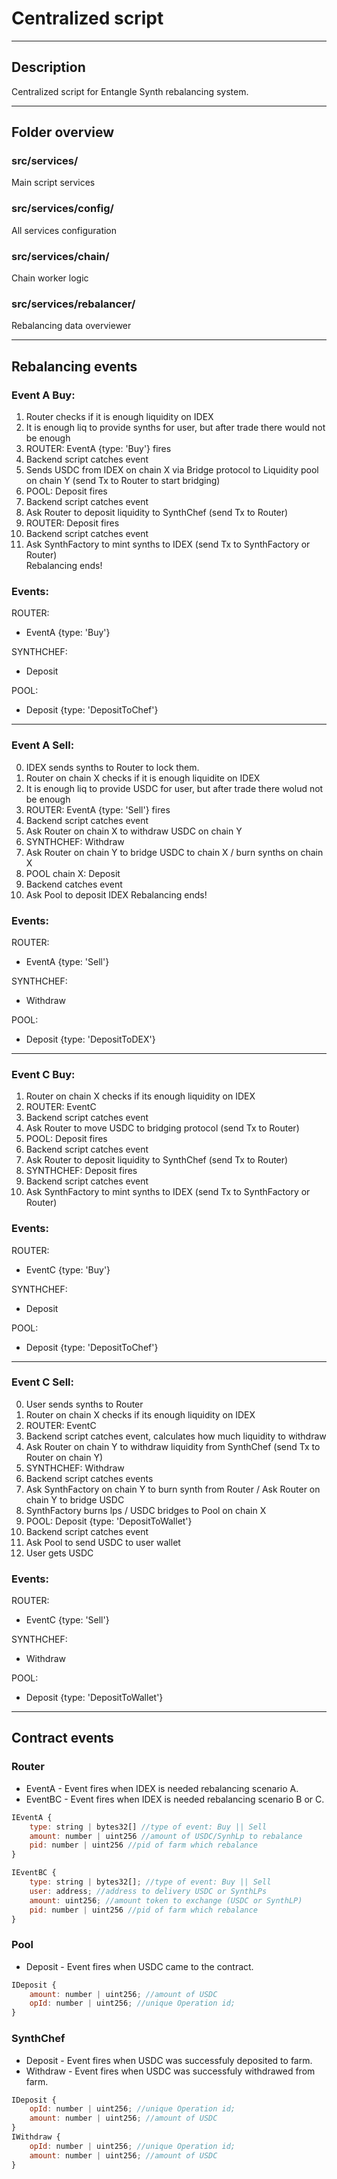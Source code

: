 # Centralized script
____
## Description
Centralized script for Entangle Synth rebalancing system.
___
## Folder overview

### src/services/
Main script services

### src/services/config/
All services configuration

### src/services/chain/
Chain worker logic
### src/services/rebalancer/
Rebalancing data overviewer
___
## Rebalancing events
### Event A Buy:
1. Router checks if it is enough liquidity on IDEX
2. It is enough liq to provide synths for user, but after trade there would not be enough
3. ROUTER: EventA {type: 'Buy'} fires
4. Backend script catches event
5. Sends USDC from IDEX on chain X via Bridge protocol to Liquidity pool on chain Y (send Tx to Router to start bridging)
6. POOL: Deposit fires
7. Backend script catches event
8. Ask Router to deposit liquidity to SynthChef (send Tx to Router)
9. ROUTER: Deposit fires
10. Backend script catches event
11. Ask SynthFactory to mint synths to IDEX (send Tx to SynthFactory or Router)  
Rebalancing ends!  
### Events:  
ROUTER:  
- EventA {type: 'Buy'}

SYNTHCHEF:  
- Deposit

POOL:
- Deposit {type: 'DepositToChef'}  
---
### Event A Sell:
0. IDEX sends synths to Router to lock them.
1. Router on chain X checks if it is enough liquidite on IDEX
2. It is enough liq to provide USDC for user, but after trade there wolud not be enough
3. ROUTER: EventA {type: 'Sell'} fires
4. Backend script catches event
5. Ask Router on chain X to withdraw USDC on chain Y
6. SYNTHCHEF: Withdraw
7. Ask Router on chain Y to bridge USDC to chain X / burn synths on chain X 
8. POOL chain X: Deposit
9. Backend catches event
10. Ask Pool to deposit IDEX
Rebalancing ends!  
### Events:
ROUTER:
- EventA {type: 'Sell'}

SYNTHCHEF:
- Withdraw

POOL:
- Deposit {type: 'DepositToDEX'}
---
### Event С Buy:
1. Router on chain X checks if its enough liquidity on IDEX
2. ROUTER: EventC
3. Backend script catches event
4. Ask Router to move USDC to bridging protocol (send Tx to Router)
5. POOL: Deposit fires
6. Backend script catches event
7. Ask Router to deposit liquidity to SynthChef (send Tx to Router)
8. SYNTHCHEF: Deposit fires
9. Backend script catches event
10. Ask SynthFactory to mint synths to IDEX (send Tx to SynthFactory or Router)

### Events:
ROUTER:
- EventC {type: 'Buy'}

SYNTHCHEF:
- Deposit

POOL:
- Deposit {type: 'DepositToChef'}
---
### Event C Sell:
0. User sends synths to Router
1. Router on chain X checks if its enough liquidity on IDEX
2. ROUTER: EventC
3. Backend script catches event, calculates how much liquidity to withdraw
4. Ask Router on chain Y to withdraw liquidity from SynthChef (send Tx to Router on chain Y)
5. SYNTHCHEF: Withdraw
6. Backend script catches events
7. Ask SynthFactory on chain Y to burn synth from Router / Ask Router on chain Y to bridge USDC
8. SynthFactory burns lps / USDC bridges to Pool on chain X
9. POOL: Deposit {type: 'DepositToWallet'}
10. Backend script catches event
11. Ask Pool to send USDC to user wallet
12. User gets USDC
### Events:
ROUTER:
- EventC {type: 'Sell'}

SYNTHCHEF: 
- Withdraw

POOL:
- Deposit {type: 'DepositToWallet'}
---

## Contract events

### Router
- EventA - Event fires when IDEX is needed rebalancing scenario A.
- EventBC - Event fires when IDEX is needed rebalancing scenario B or C.
```js
IEventA {
    type: string | bytes32[] //type of event: Buy || Sell
    amount: number | uint256 //amount of USDC/SynhLp to rebalance
    pid: number | uint256 //pid of farm which rebalance
}

IEventBC {
    type: string | bytes32[]; //type of event: Buy || Sell
    user: address; //address to delivery USDC or SynthLPs
    amount: uint256; //amount token to exchange (USDC or SynthLP)
    pid: number | uint256 //pid of farm which rebalance
}
```
### Pool
<!-- - BridgeDepositEvent - Event fires when USDC came to the contract. -->
- Deposit - Event fires when USDC came to the contract.
```js
IDeposit {
    amount: number | uint256; //amount of USDC 
    opId: number | uint256; //unique Operation id;
}
```
### SynthChef
- Deposit - Event fires when USDC was successfuly deposited to farm.
- Withdraw - Event fires when USDC was successfuly withdrawed from farm.
```js
IDeposit {
    opId: number | uint256; //unique Operation id;
    amount: number | uint256; //amount of USDC 
}
IWithdraw {
    opId: number | uint256; //unique Operation id;
    amount: number | uint256; //amount of USDC 
}
```
